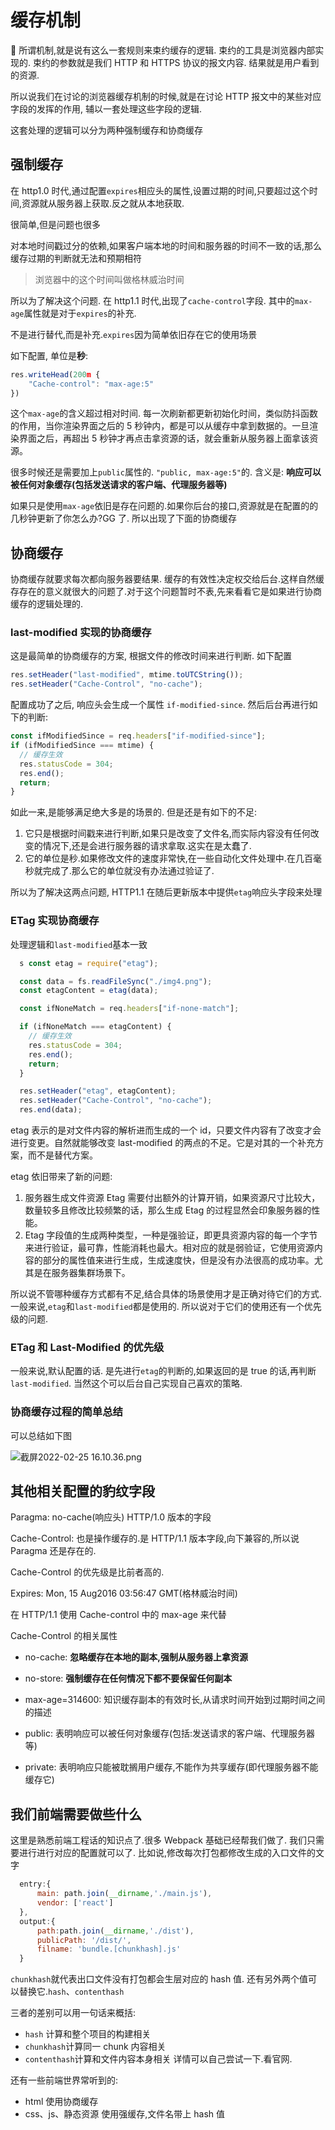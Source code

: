 # 缓存机制

 所谓机制,就是说有这么一套规则来束约缓存的逻辑. 束约的工具是浏览器内部实现的. 束约的参数就是我们 HTTP 和 HTTPS 协议的报文内容. 结果就是用户看到的资源.

所以说我们在讨论的浏览器缓存机制的时候,就是在讨论 HTTP 报文中的某些对应字段的发挥的作用, 辅以一套处理这些字段的逻辑.

这套处理的逻辑可以分为两种强制缓存和协商缓存

## 强制缓存

在 http1.0 时代,通过配置`expires`相应头的属性,设置过期的时间,只要超过这个时间,资源就从服务器上获取.反之就从本地获取.

很简单,但是问题也很多

对本地时间戳过分的依赖,如果客户端本地的时间和服务器的时间不一致的话,那么缓存过期的判断就无法和预期相符

> 浏览器中的这个时间叫做格林威治时间

所以为了解决这个问题. 在 http1.1 时代,出现了`cache-control`字段. 其中的`max-age`属性就是对于`expires`的补充.

不是进行替代,而是补充.`expires`因为简单依旧存在它的使用场景

如下配置, 单位是**秒**:

```js
res.writeHead(200m {
    "Cache-control": "max-age:5"
})
```

这个`max-age`的含义超过相对时间. 每一次刷新都更新初始化时间，类似防抖函数的作用，当你渲染界面之后的 5 秒钟内，都是可以从缓存中拿到数据的。一旦渲染界面之后，再超出 5 秒钟才再点击拿资源的话，就会重新从服务器上面拿该资源。

很多时候还是需要加上`public`属性的. `"public, max-age:5"`的. 含义是: **响应可以被任何对象缓存(包括发送请求的客户端、代理服务器等)**

如果只是使用`max-age`依旧是存在问题的.如果你后台的接口,资源就是在配置的的几秒钟更新了你怎么办?GG 了. 所以出现了下面的协商缓存

## 协商缓存

协商缓存就要求每次都向服务器要结果. 缓存的有效性决定权交给后台.这样自然缓存存在的意义就很大的问题了.对于这个问题暂时不表,先来看看它是如果进行协商缓存的逻辑处理的.

### last-modified 实现的协商缓存

这是最简单的协商缓存的方案, 根据文件的修改时间来进行判断. 如下配置

```js
res.setHeader("last-modified", mtime.toUTCString());
res.setHeader("Cache-Control", "no-cache");
```

配置成功了之后, 响应头会生成一个属性 `if-modified-since`. 然后后台再进行如下的判断:

```js
const ifModifiedSince = req.headers["if-modified-since"];
if (ifModifiedSince === mtime) {
  // 缓存生效
  res.statusCode = 304;
  res.end();
  return;
}
```

如此一来,是能够满足绝大多是的场景的. 但是还是有如下的不足:

1. 它只是根据时间戳来进行判断,如果只是改变了文件名,而实际内容没有任何改变的情况下,还是会进行服务器的请求拿取.这实在是太蠢了.
2. 它的单位是秒.如果修改文件的速度非常快,在一些自动化文件处理中.在几百毫秒就完成了.那么它的单位就没有办法通过验证了.

所以为了解决这两点问题, HTTP1.1 在随后更新版本中提供`etag`响应头字段来处理

### ETag 实现协商缓存

处理逻辑和`last-modified`基本一致

```js
  s const etag = require("etag");

  const data = fs.readFileSync("./img4.png");
  const etagContent = etag(data);

  const ifNoneMatch = req.headers["if-none-match"];

  if (ifNoneMatch === etagContent) {
    // 缓存生效
    res.statusCode = 304;
    res.end();
    return;
  }

  res.setHeader("etag", etagContent);
  res.setHeader("Cache-Control", "no-cache");
  res.end(data);
```

etag 表示的是对文件内容的解析进而生成的一个 id，只要文件内容有了改变才会进行变更。自然就能够改变 last-modified 的两点的不足。它是对其的一个补充方案，而不是替代方案。

etag 依旧带来了新的问题:

1. 服务器生成文件资源 Etag 需要付出额外的计算开销，如果资源尺寸比较大，数量较多且修改比较频繁的话，那么生成 Etag 的过程显然会印象服务器的性能。
2. Etag 字段值的生成两种类型，一种是强验证，即更具资源内容的每一个字节来进行验证，最可靠，性能消耗也最大。相对应的就是弱验证，它使用资源内容的部分的属性值来进行生成，生成速度快，但是没有办法很高的成功率。尤其是在服务器集群场景下。

所以说不管哪种缓存方式都有不足,结合具体的场景使用才是正确对待它们的方式. 一般来说,`etag`和`last-modified`都是使用的. 所以说对于它们的使用还有一个优先级的问题.

### ETag 和 Last-Modified 的优先级

一般来说,默认配置的话. 是先进行`etag`的判断的,如果返回的是 true 的话,再判断`last-modified`.
当然这个可以后台自己实现自己喜欢的策略.

### 协商缓存过程的简单总结

可以总结如下图

![截屏2022-02-25 16.10.36.png](https://p1-juejin.byteimg.com/tos-cn-i-k3u1fbpfcp/c8bda1eb17fa4a7baeb17c437a8d6c08~tplv-k3u1fbpfcp-watermark.image?)

## 其他相关配置的豹纹字段

Paragma: no-cache(响应头) HTTP/1.0 版本的字段

Cache-Control: 也是操作缓存的.是 HTTP/1.1 版本字段,向下兼容的,所以说 Paragma 还是存在的.

Cache-Control 的优先级是比前者高的.

Expires: Mon, 15 Aug2016 03:56:47 GMT(格林威治时间)

在 HTTP/1.1 使用 Cache-control 中的 max-age 来代替

Cache-Control 的相关属性

- no-cache: **忽略缓存在本地的副本,强制从服务器上拿资源**

- no-store: **强制缓存在任何情况下都不要保留任何副本**

- max-age=314600: 知识缓存副本的有效时长,从请求时间开始到过期时间之间的描述

- public: 表明响应可以被任何对象缓存(包括:发送请求的客户端、代理服务器等)
- private: 表明响应只能被耽搁用户缓存,不能作为共享缓存(即代理服务器不能缓存它)

## 我们前端需要做些什么

这里是熟悉前端工程话的知识点了.很多 Webpack 基础已经帮我们做了. 我们只需要进行进行对应的配置就可以了. 比如说,修改每次打包都修改生成的入口文件的文字

```js
  entry:{
      main: path.join(__dirname,'./main.js'),
      vendor: ['react']
  },
  output:{
      path:path.join(__dirname,'./dist'),
      publicPath: '/dist/',
      filname: 'bundle.[chunkhash].js'
  }

```

`chunkhash`就代表出口文件没有打包都会生层对应的 hash 值. 还有另外两个值可以替换它.`hash`、`contenthash`

三者的差别可以用一句话来概括:

- `hash` 计算和整个项目的构建相关
- `chunkhash`计算同一 chunk 内容相关
- `contenthash`计算和文件内容本身相关
  详情可以自己尝试一下.看官网.

还有一些前端世界常听到的:

- html 使用协商缓存
- css、js、静态资源 使用强缓存,文件名带上 hash 值
